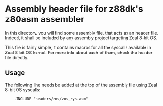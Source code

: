 # Assembly header file for z88dk's z80asm assembler

In this directory, you will find some assembly file, that acts as an header file. Indeed, it shall be included by any assembly project targeting Zeal 8-bit OS.

This file is fairly simple, it contains macros for all the syscalls available in Zeal 8-bit OS kernel. For more info about each of them, check the header file directly.

## Usage

The following line needs be added at the top of the assembly file using Zeal 8-bit OS syscalls:

```assembly
    .INCLUDE "headers/zos/zos_sys.asm"
```
